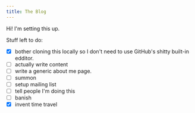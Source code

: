 ```yaml
---
title: The Blog
---
```

Hi! I'm setting this up.  

Stuff left to do:  
- [x] bother cloning this locally so I don't need to use GitHub's shitty built-in edditor.
- [ ] actually write content
- [ ] write a generic about me page.
- [ ] summon
- [ ] setup mailing list
- [ ] tell people I'm doing this
- [ ] banish
- [x] invent time travel
